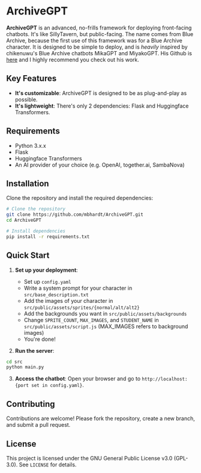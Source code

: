 # ArchiveGPT

**ArchiveGPT** is an advanced, no-frills framework for deploying front-facing chatbots. It's like SillyTavern, but public-facing. The name comes from Blue Archive, because the first use of this framework was for a Blue Archive character. It is designed to be simple to deploy, and is *heavily* inspired by chikenuwu's Blue Archive chatbots MikaGPT and MiyakoGPT. His Github is [here](https://github.com/IsaacSohn) and I highly recommend you check out his work.

## Key Features
- **It's customizable**: ArchiveGPT is designed to be as plug-and-play as possible.
- **It's lightweight**: There's only 2 dependencies: Flask and Huggingface Transformers.

## Requirements
- Python 3.x.x
- Flask
- Huggingface Transformers
- An AI provider of your choice (e.g. OpenAI, together.ai, SambaNova)

## Installation
Clone the repository and install the required dependencies:

```bash
# Clone the repository
git clone https://github.com/mbhardt/ArchiveGPT.git
cd ArchiveGPT

# Install dependencies
pip install -r requirements.txt
```

## Quick Start
1. **Set up your deployment**:
   - Set up `config.yaml`
   - Write a system prompt for your character in `src/base_description.txt`
   - Add the images of your character in `src/public/assets/sprites/{normal/alt/alt2}`
   - Add the backgrounds you want in `src/public/assets/backgrounds`
   - Change `SPRITE_COUNT`, `MAX_IMAGES`, and `STUDENT_NAME` in `src/public/assets/script.js` (MAX_IMAGES refers to background images)
   - You're done!


2. **Run the server**:

```bash
cd src
python main.py
```

3. **Access the chatbot**:
   Open your browser and go to `http://localhost:{port set in config.yaml}`.

## Contributing
Contributions are welcome! Please fork the repository, create a new branch, and submit a pull request.

## License
This project is licensed under the GNU General Public License v3.0 (GPL-3.0). See `LICENSE` for details.